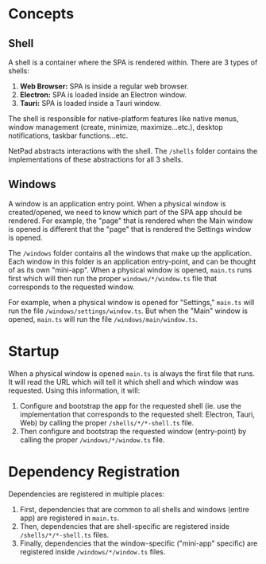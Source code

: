 # Concepts

## Shell

A shell is a container where the SPA is rendered within. There are 3 types of shells:

1. **Web Browser:** SPA is inside a regular web browser.
2. **Electron:** SPA is loaded inside an Electron window.
3. **Tauri:** SPA is loaded inside a Tauri window.

The shell is responsible for native-platform features like native menus, window management (create,
minimize, maximize...etc.), desktop notifications, taskbar functions...etc.

NetPad abstracts interactions with the shell. The `/shells` folder contains the implementations of
these abstractions for all 3 shells.

## Windows

A window is an application entry point. When a physical window is created/opened, we need to know
which part of the SPA app should be rendered. For example, the "page" that is rendered when the Main
window is opened is different that the "page" that is rendered the Settings window is opened.

The `/windows` folder contains all the windows that make up the application. Each window in this
folder is an application entry-point, and can be thought of as its own "mini-app". When a physical
window is opened, `main.ts` runs first which will then run the proper `windows/*/window.ts` file
that corresponds to the requested window.

For example, when a physical window is opened for "Settings," `main.ts` will run the file
`/windows/settings/window.ts`. But when the "Main" window is opened, `main.ts` will run the file
`/windows/main/window.ts`.

# Startup

When a physical window is opened `main.ts` is always the first file that runs. It will read the URL
which will tell it which shell and which window was requested. Using this information, it will:

1. Configure and bootstrap the app for the requested shell (ie. use the implementation that
   corresponds to the requested shell: Electron, Tauri, Web) by calling the proper
   `/shells/*/*-shell.ts` file.
2. Then configure and bootstrap the requested window (entry-point) by calling the proper
   `/windows/*/window.ts` file.

# Dependency Registration

Dependencies are registered in multiple places:

1. First, dependencies that are common to all shells and windows (entire app) are registered in
   `main.ts`.
2. Then, dependencies that are shell-specific are registered inside `/shells/*/*-shell.ts` files.
3. Finally, dependencies that the window-specific ("mini-app" specific) are registered inside
   `/windows/*/window.ts` files.

